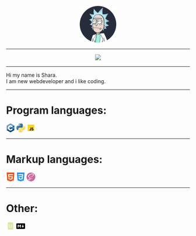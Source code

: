 <div align="center"><img src="./img/rick.png"></div>

---

<div align="center" style="width=100"><img src="https://www.codewars.com/users/Shara-Sh/badges/large"><br></div>

---

Hi my name is Shara.<br>
I am new webdeveloper and i like coding.

---

# Program languages:
<img src="./img/c++.png" width="24"> <img src="./img/python.png" width="24"> <img src="./img/javascript.png" width="24">

---

# Markup languages:
<img src="./img/html-5.png" width="24"> <img src="./img/css.png" width="24"> <img src="./img/sass.png" width="24">

---

# Other:
<img src="./img/json.png" width="24"> <img src="./img/markdown.png" width="24">

